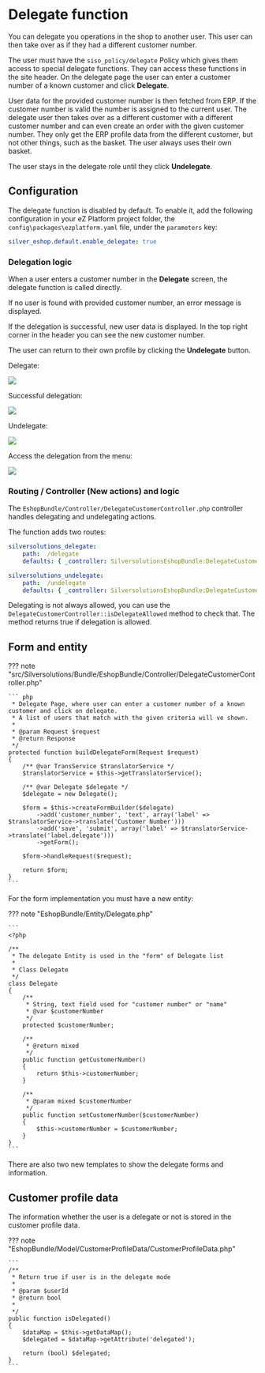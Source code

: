 # Delegate function

You can delegate you operations in the shop to another user.
This user can then take over as if they had a different customer number.

The user must have the `siso_policy/delegate` Policy which gives them access to special delegate functions.
They can access these functions in the site header.
On the delegate page the user can enter a customer number of a known customer and click **Delegate**.

User data for the provided customer number is then fetched from ERP.
If the customer number is valid the number is assigned to the current user.
The delegate user then takes over as a different customer with a different customer number
and can even create an order with the given customer number.
They only get the ERP profile data from the different customer, but not other things, such as the basket.
The user always uses their own basket.

The user stays in the delegate role until they click **Undelegate**.

## Configuration

The delegate function is disabled by default. To enable it, add the following configuration in your eZ Platform project folder, the `config\packages\ezplatform.yaml` file, under the `parameters` key:

``` yaml
silver_eshop.default.enable_delegate: true    
```

### Delegation logic

When a user enters a customer number in the **Delegate** screen, the delegate function is called directly.

If no user is found with provided customer number, an error message is displayed.

If the delegation is successful, new user data is displayed.
In the top right corner in the header you can see the new customer number.

The user can return to their own profile by clicking the **Undelegate** button.

Delegate:

![](../img/delegate.png)

Successful delegation:

![](../img/delegate_successful.png)

Undelegate:

![](../img/undelegate.png)

Access the delegation from the menu:

![](../img/delegate_access_from_menu.png)

### Routing / Controller (New actions) and logic

The `EshopBundle/Controller/DelegateCustomerController.php` controller handles delegating and undelegating actions.

The function adds two routes:

``` yaml
silversolutions_delegate:
    path:  /delegate
    defaults: { _controller: SilversolutionsEshopBundle:DelegateCustomer:delegate }

silversolutions_undelegate:
    path:  /undelegate
    defaults: { _controller: SilversolutionsEshopBundle:DelegateCustomer:undelegate }
```

Delegating is not always allowed, you can use the `DelegateCustomerController::isDelegateAllowed` method to check that.
The method returns true if delegation is allowed.

## Form and entity

??? note "src/Silversolutions/Bundle/EshopBundle/Controller/DelegateCustomerController.php"

    ``` php
     * Delegate Page, where user can enter a customer number of a known customer and click on delegate.
     * A list of users that match with the given criteria will ve shown.
     *
     * @param Request $request
     * @return Response
     */
    protected function buildDelegateForm(Request $request)
    {
        /** @var TransService $translatorService */
        $translatorService = $this->getTranslatorService();

        /** @var Delegate $delegate */
        $delegate = new Delegate();

        $form = $this->createFormBuilder($delegate)
            ->add('customer_number', 'text', array('label' =>  $translatorService->translate('Customer Number')))
            ->add('save', 'submit', array('label' => $translatorService->translate('label.delegate')))
            ->getForm();

        $form->handleRequest($request);

        return $form;
    }
    ```

For the form implementation you must have a new entity:

??? note "EshopBundle/Entity/Delegate.php"

    ```
    <?php

    /**
     * The delegate Entity is used in the "form" of Delegate list
     *
     * Class Delegate
     */
    class Delegate
    {
        /**
         * String, text field used for "customer number" or "name"
         * @var $customerNumber
         */
        protected $customerNumber;

        /**
         * @return mixed
         */
        public function getCustomerNumber()
        {
            return $this->customerNumber;
        }

        /**
         * @param mixed $customerNumber
         */
        public function setCustomerNumber($customerNumber)
        {
            $this->customerNumber = $customerNumber;
        }
    }
    ```

There are also two new templates to show the delegate forms and information.

## Customer profile data

The information whether the user is a delegate or not is stored in the customer profile data.

??? note "EshopBundle/Model/CustomerProfileData/CustomerProfileData.php"

    ```
    /**
     * Return true if user is in the delegate mode
     *
     * @param $userId
     * @return bool
     *
     */
    public function isDelegated()
    {
        $dataMap = $this->getDataMap();
        $delegated = $dataMap->getAttribute('delegated');

        return (bool) $delegated;
    }
    ```
